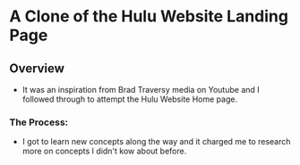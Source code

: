 # A Clone of the Hulu Website Landing Page

## Overview
- It was an inspiration from Brad Traversy media on Youtube and I followed through to attempt the Hulu Website Home page.

### The Process:
- I got to learn new concepts along the way and it charged me to research more on concepts I didn't kow about before.

